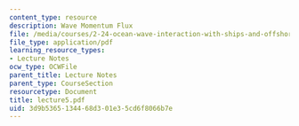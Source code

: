 ```yaml
---
content_type: resource
description: Wave Momentum Flux
file: /media/courses/2-24-ocean-wave-interaction-with-ships-and-offshore-energy-systems-13-022-spring-2002/3d9b5365134468d301e35cd6f8066b7e_lecture5.pdf
file_type: application/pdf
learning_resource_types:
- Lecture Notes
ocw_type: OCWFile
parent_title: Lecture Notes
parent_type: CourseSection
resourcetype: Document
title: lecture5.pdf
uid: 3d9b5365-1344-68d3-01e3-5cd6f8066b7e
---
```

